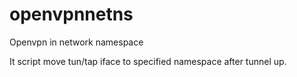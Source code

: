# openvpnnetns
Openvpn in network namespace

It script  move tun/tap iface to specified namespace after tunnel up. 










